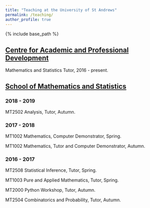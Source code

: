 ```yaml
---
title: "Teaching at the University of St Andrews"
permalink: /teaching/
author_profile: true
---
```

{% include base_path %}

## [Centre for Academic and Professional Development](https://www.st-andrews.ac.uk/capod/)
Mathematics and Statistics Tutor, 2016 - present.

## [School of Mathematics and Statistics](https://www.st-andrews.ac.uk/maths/)

### 2018 - 2019
MT2502 Analysis, Tutor, Autumn.

### 2017 - 2018
MT1002 Mathematics, Computer Demonstrator, Spring.

MT1002 Mathematics, Tutor and Computer Demonstrator, Autumn.

### 2016 - 2017
MT2508 Statistical Inference, Tutor, Spring.  

MT1003 Pure and Applied Mathematics, Tutor, Spring.

MT2000 Python Workshop, Tutor, Autumn.

MT2504 Combinatorics and Probability, Tutor, Autumn.
